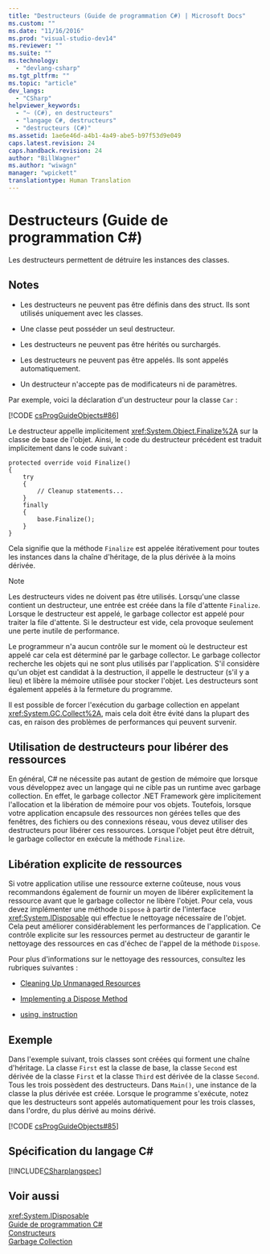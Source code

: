 ```yaml
---
title: "Destructeurs (Guide de programmation C#) | Microsoft Docs"
ms.custom: ""
ms.date: "11/16/2016"
ms.prod: "visual-studio-dev14"
ms.reviewer: ""
ms.suite: ""
ms.technology: 
  - "devlang-csharp"
ms.tgt_pltfrm: ""
ms.topic: "article"
dev_langs: 
  - "CSharp"
helpviewer_keywords: 
  - "~ (C#), en destructeurs"
  - "langage C#, destructeurs"
  - "destructeurs (C#)"
ms.assetid: 1ae6e46d-a4b1-4a49-abe5-b97f53d9e049
caps.latest.revision: 24
caps.handback.revision: 24
author: "BillWagner"
ms.author: "wiwagn"
manager: "wpickett"
translationtype: Human Translation
---
```

# Destructeurs (Guide de programmation C#)
Les destructeurs permettent de détruire les instances des classes.  
  
## Notes  
  
-   Les destructeurs ne peuvent pas être définis dans des struct.  Ils sont utilisés uniquement avec les classes.  
  
-   Une classe peut posséder un seul destructeur.  
  
-   Les destructeurs ne peuvent pas être hérités ou surchargés.  
  
-   Les destructeurs ne peuvent pas être appelés.  Ils sont appelés automatiquement.  
  
-   Un destructeur n'accepte pas de modificateurs ni de paramètres.  
  
 Par exemple, voici la déclaration d'un destructeur pour la classe `Car` :  
  
 [!CODE [csProgGuideObjects#86](../CodeSnippet/VS_Snippets_VBCSharp/csProgGuideObjects#86)]  
  
 Le destructeur appelle implicitement <xref:System.Object.Finalize%2A> sur la classe de base de l'objet.  Ainsi, le code du destructeur précédent est traduit implicitement dans le code suivant :  
  
```  
protected override void Finalize()  
{  
    try  
    {  
        // Cleanup statements...  
    }  
    finally  
    {  
        base.Finalize();  
    }  
}  
```  
  
 Cela signifie que la méthode `Finalize` est appelée itérativement pour toutes les instances dans la chaîne d'héritage, de la plus dérivée à la moins dérivée.  
  
> [!NOTE]
>  Les destructeurs vides ne doivent pas être utilisés.  Lorsqu'une classe contient un destructeur, une entrée est créée dans la file d'attente `Finalize`.  Lorsque le destructeur est appelé, le garbage collector est appelé pour traiter la file d'attente.  Si le destructeur est vide, cela provoque seulement une perte inutile de performance.  
  
 Le programmeur n'a aucun contrôle sur le moment où le destructeur est appelé car cela est déterminé par le garbage collector.  Le garbage collector recherche les objets qui ne sont plus utilisés par l'application.  S'il considère qu'un objet est candidat à la destruction, il appelle le destructeur \(s'il y a lieu\) et libère la mémoire utilisée pour stocker l'objet.  Les destructeurs sont également appelés à la fermeture du programme.  
  
 Il est possible de forcer l'exécution du garbage collection en appelant <xref:System.GC.Collect%2A>, mais cela doit être évité dans la plupart des cas, en raison des problèmes de performances qui peuvent survenir.  
  
## Utilisation de destructeurs pour libérer des ressources  
 En général, C\# ne nécessite pas autant de gestion de mémoire que lorsque vous développez avec un langage qui ne cible pas un runtime avec garbage collection.  En effet, le garbage collector .NET Framework gère implicitement l'allocation et la libération de mémoire pour vos objets.  Toutefois, lorsque votre application encapsule des ressources non gérées telles que des fenêtres, des fichiers ou des connexions réseau, vous devez utiliser des destructeurs pour libérer ces ressources.  Lorsque l'objet peut être détruit, le garbage collector en exécute la méthode `Finalize`.  
  
## Libération explicite de ressources  
 Si votre application utilise une ressource externe coûteuse, nous vous recommandons également de fournir un moyen de libérer explicitement la ressource avant que le garbage collector ne libère l'objet.  Pour cela, vous devez implémenter une méthode `Dispose` à partir de l'interface <xref:System.IDisposable> qui effectue le nettoyage nécessaire de l'objet.  Cela peut améliorer considérablement les performances de l'application.  Ce contrôle explicite sur les ressources permet au destructeur de garantir le nettoyage des ressources en cas d'échec de l'appel de la méthode `Dispose`.  
  
 Pour plus d'informations sur le nettoyage des ressources, consultez les rubriques suivantes :  
  
-   [Cleaning Up Unmanaged Resources](../Topic/Cleaning%20Up%20Unmanaged%20Resources.md)  
  
-   [Implementing a Dispose Method](../Topic/Implementing%20a%20Dispose%20Method.md)  
  
-   [using, instruction](../../../csharp/language-reference/keywords/using-statement.md)  
  
## Exemple  
 Dans l'exemple suivant, trois classes sont créées qui forment une chaîne d'héritage.  La classe `First` est la classe de base, la classe `Second` est dérivée de la classe `First` et la classe `Third` est dérivée de la classe `Second`.  Tous les trois possèdent des destructeurs.  Dans `Main()`, une instance de la classe la plus dérivée est créée.  Lorsque le programme s'exécute, notez que les destructeurs sont appelés automatiquement pour les trois classes, dans l'ordre, du plus dérivé au moins dérivé.  
  
 [!CODE [csProgGuideObjects#85](../CodeSnippet/VS_Snippets_VBCSharp/csProgGuideObjects#85)]  
  
## Spécification du langage C\#  
 [!INCLUDE[CSharplangspec](../../../csharp/language-reference/keywords/includes/csharplangspec_md.md)]  
  
## Voir aussi  
 <xref:System.IDisposable>   
 [Guide de programmation C\#](../../../csharp/programming-guide/index.md)   
 [Constructeurs](../../../csharp/programming-guide/classes-and-structs/constructors.md)   
 [Garbage Collection](../Topic/Garbage%20Collection.md)